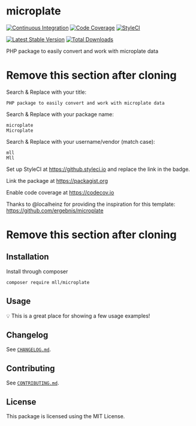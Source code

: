 # microplate

[![Continuous Integration](https://github.com/mll/microplate/workflows/Continuous%20Integration/badge.svg)](https://github.com/mll/microplate/actions)
[![Code Coverage](https://codecov.io/gh/mll/microplate/branch/master/graph/badge.svg)](https://codecov.io/gh/mll/microplate)
[![StyleCI](https://github.styleci.io/repos/207373158/shield?branch=master)](https://github.styleci.io/repos/207373158)

[![Latest Stable Version](https://poser.pugx.org/mll/microplate/v/stable)](https://packagist.org/packages/mll/microplate)
[![Total Downloads](https://poser.pugx.org/mll/microplate/downloads)](https://packagist.org/packages/mll/microplate)

PHP package to easily convert and work with microplate data

# Remove this section after cloning

Search & Replace with your title:

```
PHP package to easily convert and work with microplate data
```

Search & Replace with your package name:

```
microplate
Microplate
```

Search & Replace with your username/vendor (match case):

```
mll
Mll
```

Set up StyleCI at https://github.styleci.io and replace the link in the badge.

Link the package at https://packagist.org

Enable code coverage at https://codecov.io

Thanks to @localheinz for providing the inspiration for this template: https://github.com/ergebnis/microplate

# Remove this section after cloning

## Installation

Install through composer

```sh
composer require mll/microplate
```

## Usage

:bulb: This is a great place for showing a few usage examples!

## Changelog

See [`CHANGELOG.md`](CHANGELOG.md).

## Contributing

See [`CONTRIBUTING.md`](.github/CONTRIBUTING.md).

## License

This package is licensed using the MIT License.
